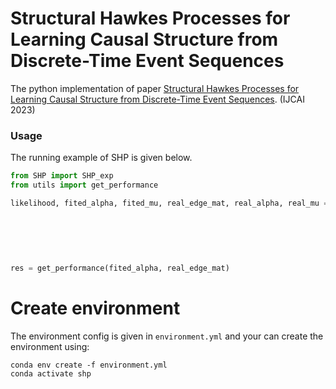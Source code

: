 # Structural Hawkes Processes for Learning Causal Structure from Discrete-Time Event Sequences
The python implementation of paper [Structural Hawkes Processes for Learning Causal Structure from Discrete-Time Event Sequences](https://arxiv.org/abs/2305.05986). (IJCAI 2023)

### Usage
The running example of SHP is given below.

```python
from SHP import SHP_exp
from utils import get_performance

likelihood, fited_alpha, fited_mu, real_edge_mat, real_alpha, real_mu = SHP_exp(n=20, sample_size=20000,
                                                                                out_degree_rate=1.5,
                                                                                mu_range_str="0.00005,0.0001",
                                                                                alpha_range_str="0.5,0.7",
                                                                                decay=5, model_decay=0.35, seed=0,
                                                                                time_interval=5, penalty='BIC',
                                                                                hill_climb=True, reg=0.85)
res = get_performance(fited_alpha, real_edge_mat)
```

# Create environment

The environment config is given in `environment.yml` and your can create the environment using:

```shell
conda env create -f environment.yml
conda activate shp
```







